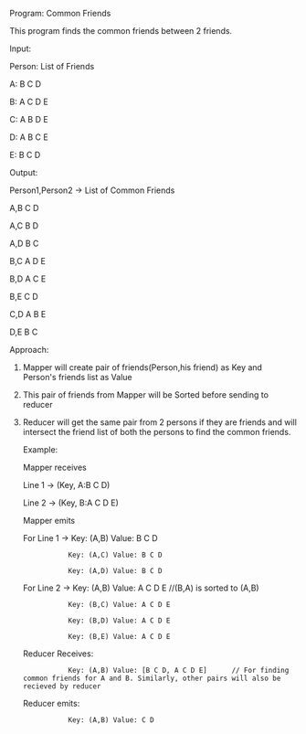 Program: Common Friends

This program finds the common friends between 2 friends.

Input:

Person: List of Friends

A: B C D

B: A C D E

C: A B D E

D: A B C E

E: B C D


Output:

Person1,Person2 -> List of Common Friends

A,B    C D

A,C    B D

A,D    B C

B,C    A D E

B,D    A C E

B,E    C D

C,D    A B E

D,E    B C


Approach:
1. Mapper will create pair of friends(Person,his friend) as Key and Person's friends list as Value
2. This pair of friends from Mapper will be Sorted before sending to reducer
3. Reducer will get the same pair from 2 persons if they are friends and will intersect the friend list of both the persons to find the common friends.
   
   Example:
   
   Mapper receives
   
   Line 1  -> (Key, A:B C D)
   
   Line 2  -> (Key, B:A C D E)
   
   Mapper emits 
   
   For Line 1  -> Key: (A,B) Value: B C D
   
                  Key: (A,C) Value: B C D
                  
                  Key: (A,D) Value: B C D
                  
                  
   For Line 2  -> Key: (A,B) Value: A C D E      //(B,A) is sorted to (A,B)
   
                  Key: (B,C) Value: A C D E
                  
                  Key: (B,D) Value: A C D E
                  
                  Key: (B,E) Value: A C D E
                  
   
   Reducer Receives: 
   
                  Key: (A,B) Value: [B C D, A C D E]      // For finding common friends for A and B. Similarly, other pairs will also be recieved by reducer
                  
                  
   Reducer emits:
   
                  Key: (A,B) Value: C D
   
   
   
